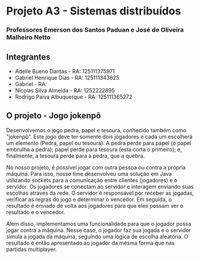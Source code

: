 # Projeto A3 - Sistemas distribuídos
### Professores Emerson dos Santos Paduan e José de Oliveira Malheiro Netto


## Integrantes 
* Adelle Bueno Dantas - RA: 125111375971
* Gabriel Henrique Dias - RA: 125111343625
* Gabriel - RA:
* Nicolas Silva Almeida - RA: 1252222895
* Rodrigo Paiva Albuquerque - RA: 125111365272


## O projeto - Jogo jokenpô
Desenvolvemos o jogo pedra, papel e tesoura, conhecido também como "jokenpô". Este jogo deve ter somente dois jogadores e cada um escolherá um elemento (Pedra, papel ou tesoura). A pedra perde para papel (o papel embrulha a pedra); papel perde para tesoura (esta corta o primeiro); e, finalmente, a tesoura perde para a pedra, que a quebra.

No nosso projeto, é possível jogar com outra pessoa ou contra a própria máquina. Para isso, nosso time desenvolveu uma solução em Java utilizando sockets para a comunicação entre clientes (jogadores) e o servidor. Os jogadores se conectam ao servidor e interagem enviando suas escolhas através da rede. O servidor é responsável por receber as jogadas, verificar as regras do jogo e determinar o vencedor. Em seguida, o resultado é enviado de volta aos jogadores para que eles possam ver o resultado e o vencedor.

Além disso, implementamos uma funcionalidade para que o jogador possa jogar contra a máquina. Nesse caso, o jogador faz sua jogada e o servidor simula a jogada da máquina, seguindo uma lógica de escolha aleatória. O resultado é então apresentado ao jogador da mesma forma que nas partidas multiplayer.
